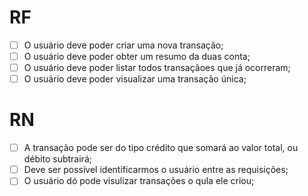 # RF

- [ ] O usuário deve poder criar uma nova transação;
- [ ] O usuário deve poder obter um resumo da duas conta;
- [ ] O usuário deve poder listar todos transaçãoes que já ocorreram;
- [ ] O usuário deve poder visualizar uma transação única;
 
# RN

- [ ] A transação pode ser do tipo crédito que somará ao valor total, ou débito subtrairá;
- [ ] Deve ser possível identificarmos o usuário entre as requisições;
- [ ] O usuário dó pode visulizar transações o qula ele criou;